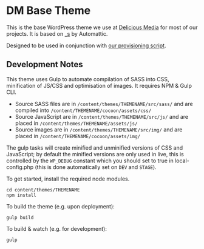 # DM Base Theme

This is the base WordPress theme we use at [Delicious Media](https://www.deliciousmedia.co.uk/) for most of our projects. It is based on [_s](http://underscores.me/) by Automattic.

Designed to be used in conjunction with [our provisioning script](https://github.com/DeliciousMedia/DM-VVV2-Provision-Basic).

## Development Notes

This theme uses Gulp to automate compilation of SASS into CSS, minification of JS/CSS and optimisation of images. It requires NPM & Gulp CLI.

- Source SASS files are in `/content/themes/THEMENAME/src/sass/` and are compiled into `/content/THEMENAME/cocoon/assets/css/`
- Source JavaScript are in `/content/themes/THEMENAME/src/js/` and are placed in `/content/themes/THEMENAME/assets/js/`
- Source images are in `/content/themes/THEMENAME/src/img/` and are placed in `/content/THEMENAME/cocoon/assets/img/`

The gulp tasks will create minified and unminified versions of CSS and JavaScript; by default the minified versions are only used in live, this is controlled by the `WP_DEBUG` constant which you should set to true in local-config.php (this is done automatically set on `DEV` and `STAGE`).

To get started, install the required node modules.

```
cd content/themes/THEMENAME
npm install
```

To build the theme (e.g. upon deployment):

`gulp build`

To build & watch (e.g. for development):

`gulp`